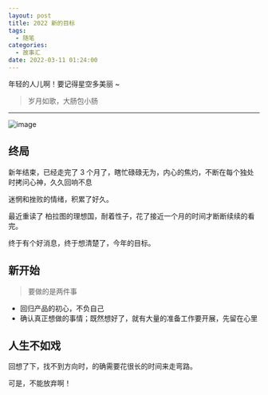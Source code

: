 ```yaml
---
layout: post
title: 2022 新的目标
tags:
  - 随笔
categories: 
  - 故事汇
date: 2022-03-11 01:24:00
---
```


年轻的人儿啊！要记得星空多美丽 ~

> 岁月如歌，大肠包小肠

---

![image](http://ipic-typora-samzong.oss-cn-qingdao.aliyuncs.com//uPic/4817FA7F-3FF7-43C0-A6DE-96F1568C4259_1_105_c.jpeg)

## 终局

新年结束，已经走完了 3 个月了，瞎忙碌碌无为，内心的焦灼，不断在每个独处时拷问心神，久久回响不息

迷惘和挫败的情绪，积累了好久。

最近重读了 柏拉图的理想国，耐着性子，花了接近一个月的时间才断断续续的看完。

终于有个好消息，终于想清楚了，今年的目标。

## 新开始

> 要做的是两件事

- 回归产品的初心，不负自己
- 确认真正想做的事情；既然想好了，就有大量的准备工作要开展，先留在心里

## 人生不如戏

回想了下，找不到方向时，的确需要花很长的时间来走弯路。

可是，不能放弃啊！
